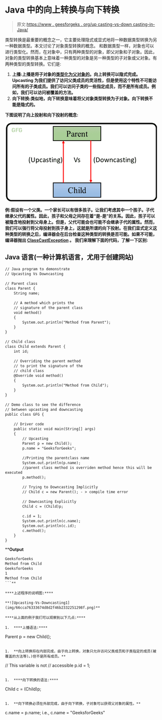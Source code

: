 # Java 中的向上转换与向下转换

> 原文:[https://www . geesforgeks . org/up casting-vs-down casting-in-Java/](https://www.geeksforgeeks.org/upcasting-vs-downcasting-in-java/)

类型转换是最重要的概念之一，它主要处理隐式或显式地将一种数据类型转换为另一种数据类型。本文讨论了对象类型转换的概念。
和数据类型一样，对象也可以进行类型化。然而，在对象中，只有两种类型的对象，即父对象和子对象。因此，对象的类型转换基本上意味着一种类型的对象是另一种类型的子对象或父对象。有两种类型的类型转换。它们是:

1.  **上播:**上播是将子对象的[类型化为父对象的](https://www.geeksforgeeks.org/type-conversion-java-examples/)**。向上转换可以隐式完成。Upcasting 为我们提供了访问父类成员的灵活性，但是使用这个特性不可能访问所有的子类成员。我们可以访问子类的一些指定成员，而不是所有成员。例如，我们可以访问被覆盖的方法。**
2.  ****向下转换:**类似地，向下转换意味着将**父对象类型转换为子对象**。向下转换不能是隐式的。**

**下图说明了向上投射和向下投射的概念:** 

**![Upcasting-Vs-Downcasting](img/8e98e316e4e2dff9552967df0b7b9d77.png)**

****例:**假设有一个父类。一个家长可以有很多孩子。让我们考虑其中一个孩子。子代继承父代的属性。因此，孩子和父母之间存在着“是-是”的关系。因此，孩子可以被隐含地**投射到父母身上**。但是，父代可能会也可能不会继承子代的属性。然而，我们可以强行将父母投射到孩子身上，这就是所谓的**向下投射**。在我们显式定义这种类型的转换之后，编译器会在后台检查这种类型的转换是否可能。如果不可能，编译器抛出 [ClassCastException](https://www.geeksforgeeks.org/built-exceptions-java-examples/) 。
我们来理解下面的代码，了解一下区别:** 

## **Java 语言(一种计算机语言，尤用于创建网站)**

```
// Java program to demonstrate
// Upcasting Vs Downcasting

// Parent class
class Parent {
    String name;

    // A method which prints the
    // signature of the parent class
    void method()
    {
        System.out.println("Method from Parent");
    }
}

// Child class
class Child extends Parent {
    int id;

    // Overriding the parent method
    // to print the signature of the
    // child class
    @Override void method()
    {
        System.out.println("Method from Child");
    }
}

// Demo class to see the difference
// between upcasting and downcasting
public class GFG {

    // Driver code
    public static void main(String[] args)
    {
        // Upcasting
        Parent p = new Child();
        p.name = "GeeksforGeeks";

        //Printing the parentclass name
        System.out.println(p.name);
        //parent class method is overriden method hence this will be executed
        p.method();

        // Trying to Downcasting Implicitly
        // Child c = new Parent(); - > compile time error

        // Downcasting Explicitly
        Child c = (Child)p;

        c.id = 1;
        System.out.println(c.name);
        System.out.println(c.id);
        c.method();
    }
}
```

****Output**

```
GeeksforGeeks
Method from Child
GeeksforGeeks
1
Method from Child
```** 

****上述程序的说明图:**** 

**![Upcasting-Vs-Downcasting1](img/66cca76333674d8d2f46b2332251298f.png)**

****从上面的例子我们可以观察到以下几点:**** 

1.  ****上播语法:**** 

```
Parent p = new Child();
```

1.  **向上转换将在内部完成，由于向上转换，对象只允许访问父类成员和子类指定的成员(被覆盖的方法等)。)但不是所有成员。** 

```
// This variable is not 
// accessible
p.id = 1; 
```

1.  ****向下转换的语法:**** 

```
Child c = (Child)p;
```

1.  **向下转换必须在外部完成，由于向下转换，子对象可以获得父对象的属性。** 

```
c.name = p.name;
i.e., c.name = "GeeksforGeeks"
```